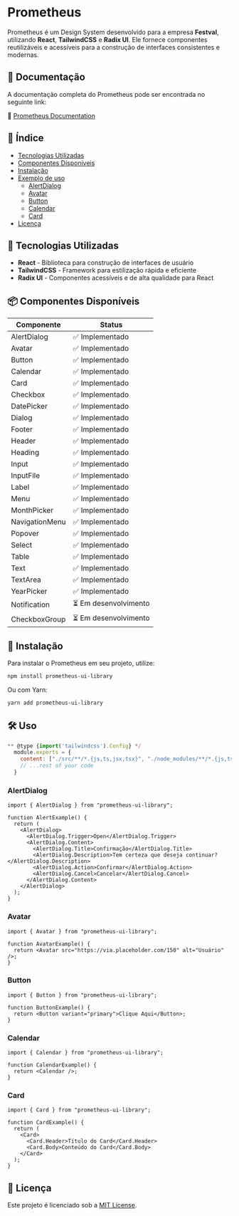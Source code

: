 # Prometheus

Prometheus é um Design System desenvolvido para a empresa **Festval**, utilizando **React**, **TailwindCSS** e **Radix UI**. Ele fornece componentes reutilizáveis e acessíveis para a construção de interfaces consistentes e modernas.

## 📖 Documentação

A documentação completa do Prometheus pode ser encontrada no seguinte link:

🔗 [Prometheus Documentation](https://moveup-tech.github.io/prometheus/)

## 📌 Índice

- [Tecnologias Utilizadas](#-tecnologias-utilizadas)
- [Componentes Disponíveis](#-componentes-disponíveis)
- [Instalação](#-instalação)
- [Exemplo de uso](#-uso)
  - [AlertDialog](#-AlertDialog)
  - [Avatar](#-Avatar)
  - [Button](#-Button)
  - [Calendar](#-Calendar)
  - [Card](#-Card)
- [Licença](#-licença)

## 🚀 Tecnologias Utilizadas

- **React** - Biblioteca para construção de interfaces de usuário
- **TailwindCSS** - Framework para estilização rápida e eficiente
- **Radix UI** - Componentes acessíveis e de alta qualidade para React

## 📦 Componentes Disponíveis

| Componente     | Status               |
| -------------- | -------------------- |
| AlertDialog    | ✅ Implementado       |
| Avatar         | ✅ Implementado       |
| Button         | ✅ Implementado       |
| Calendar       | ✅ Implementado       |
| Card           | ✅ Implementado       |
| Checkbox       | ✅ Implementado       |
| DatePicker     | ✅ Implementado       |
| Dialog         | ✅ Implementado       |
| Footer         | ✅ Implementado       |
| Header         | ✅ Implementado       |
| Heading        | ✅ Implementado       |
| Input          | ✅ Implementado       |
| InputFile      | ✅ Implementado       |
| Label          | ✅ Implementado       |
| Menu           | ✅ Implementado       |
| MonthPicker    | ✅ Implementado       |
| NavigationMenu | ✅ Implementado       |
| Popover        | ✅ Implementado       |
| Select         | ✅ Implementado       |
| Table          | ✅ Implementado       |
| Text           | ✅ Implementado       |
| TextArea       | ✅ Implementado       |
| YearPicker     | ✅ Implementado       |
| Notification   | ⏳ Em desenvolvimento |
| CheckboxGroup  | ⏳ Em desenvolvimento |

## 📌 Instalação

Para instalar o Prometheus em seu projeto, utilize:

```sh
npm install prometheus-ui-library
```

Ou com Yarn:

```sh
yarn add prometheus-ui-library
```

## 🛠️ Uso

```js
** @type {import('tailwindcss').Config} */
  module.exports = {
    content: ["./src/**/*.{js,ts,jsx,tsx}", "./node_modules/**/*.{js,ts,jsx,tsx}"], // add node_modules file to tailwind content
    // ...rest of your code
  }
```

### AlertDialog

```tsx
import { AlertDialog } from "prometheus-ui-library";

function AlertExample() {
  return (
    <AlertDialog>
      <AlertDialog.Trigger>Open</AlertDialog.Trigger>
      <AlertDialog.Content>
        <AlertDialog.Title>Confirmação</AlertDialog.Title>
        <AlertDialog.Description>Tem certeza que deseja continuar?</AlertDialog.Description>
        <AlertDialog.Action>Confirmar</AlertDialog.Action>
        <AlertDialog.Cancel>Cancelar</AlertDialog.Cancel>
      </AlertDialog.Content>
    </AlertDialog>
  );
}
```

### Avatar

```tsx
import { Avatar } from "prometheus-ui-library";

function AvatarExample() {
  return <Avatar src="https://via.placeholder.com/150" alt="Usuário" />;
}
```

### Button

```tsx
import { Button } from "prometheus-ui-library";

function ButtonExample() {
  return <Button variant="primary">Clique Aqui</Button>;
}
```

### Calendar

```tsx
import { Calendar } from "prometheus-ui-library";

function CalendarExample() {
  return <Calendar />;
}
```

### Card

```tsx
import { Card } from "prometheus-ui-library";

function CardExample() {
  return (
    <Card>
      <Card.Header>Título do Card</Card.Header>
      <Card.Body>Conteúdo do Card</Card.Body>
    </Card>
  );
}
```

## 📄 Licença

Este projeto é licenciado sob a [MIT License](LICENSE).

